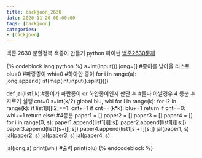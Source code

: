```yaml
---
title: backjoon_2630
date: 2020-11-20 00:00:00
tags: [backjoon]
categories:
- [backjoon]
---
```


백준 2630 분할정복 색종이 만들기 python 파이썬
[백준2630문제](https://www.acmicpc.net/problem/2630)

{% codeblock lang:python %}
a=int(input())
jong=[] #종이를 받아올 리스트
blu=0 #파랑종이
whi=0 #하아얀 종이
for i in range(a):
    jong.append(list(map(int,input().split())))

def jal(list1,k):#종이가 파란종이 or 하얀종이인지 판단 후
                 #둘다 아닐경우 4 등분 후 자르기 실행
    cnt=0
    s=int(k/2)
    global blu, whi
    for l in range(k):
        for l2 in range(k):
            if list1[l][l2]==1:
                cnt+=1
    if cnt==(k*k):
           blu+=1
           return
    if cnt==0:
           whi+=1
           return
    else: #4등분
        paper1 = []
        paper2 = []
        paper3 = []
        paper4 = []
        for i in range(0, s):
            paper1.append(list1[i][:s])
            paper2.append(list1[i][s:])
            paper3.append(list1[s+i][:s])
            paper4.append(list1[s + i][s:])
        jal(paper1, s)
        jal(paper2, s)
        jal(paper3, s)
        jal(paper4, s)

jal(jong,a)
print(whi) #출력
print(blu)
{% endcodeblock %}

